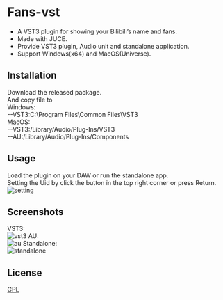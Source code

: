 # Fans-vst

* A VST3 plugin for showing your Bilibili’s name and fans.  
* Made with JUCE.  
* Provide VST3 plugin, Audio unit and standalone application.  
* Support Windows(x64) and MacOS(Universe).  

## Installation

Download the released package.  
And copy file to  
Windows:  
--VST3:C:\Program Files\Common Files\VST3  
MacOS:  
--VST3:/Library/Audio/Plug-Ins/VST3  
--AU:/Library/Audio/Plug-Ins/Components  

## Usage
Load the plugin on your DAW or run the standalone app.  
Setting the Uid by click the button in the top right corner or press Return.  
<img src="https://github.com/yukinsnow/ELAINA/blob/img/setting.png" alt="setting">

## Screenshots
VST3:  
<img src="https://github.com/yukinsnow/ELAINA/blob/img/vst3.png" alt="vst3">
AU:  
<img src="https://github.com/yukinsnow/ELAINA/blob/img/au.png" alt="au">
Standalone:  
<img src="https://github.com/yukinsnow/ELAINA/blob/img/standalone.png" alt="standalone">

## License
[GPL](https://choosealicense.com/licenses/gpl-3.0/)
